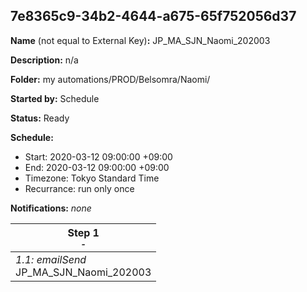 ## 7e8365c9-34b2-4644-a675-65f752056d37

**Name** (not equal to External Key)**:** JP_MA_SJN_Naomi_202003

**Description:** n/a

**Folder:** my automations/PROD/Belsomra/Naomi/

**Started by:** Schedule

**Status:** Ready

**Schedule:**

* Start: 2020-03-12 09:00:00 +09:00
* End: 2020-03-12 09:00:00 +09:00
* Timezone: Tokyo Standard Time
* Recurrance: run only once

**Notifications:** _none_


| Step 1<br>_<small>-</small>_ |
| --- |
| _1.1: emailSend_<br>JP_MA_SJN_Naomi_202003 |
